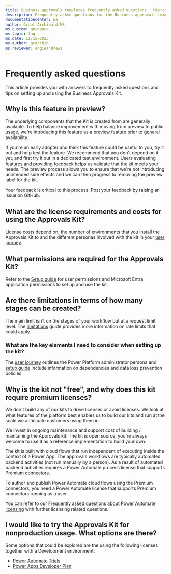 ```yaml
---
title: Business approvals templates frequently asked questions | Microsoft Docs
description: Frequently asked questions for the Business approvals templates.
documentationcenter: na
author: Grant-Archibald-MS
ms.custom: guidance
ms.topic: faq
ms.date: 11/15/2023
ms.author: grarchib
ms.reviewer: angieandrews
---
```


# Frequently asked questions

This article provides you with answers to frequently asked questions and tips on setting up and using the Business Approvals Kit.

## Why is this feature in preview?

The underlying components that the Kit is created from are generally available. To help balance improvement with moving from preview to public usage, we're introducing this feature as a preview feature prior to general availability.

If you're an early adopter and think this feature could be useful to you, try it out and help test the feature. We recommend that you don't depend on it yet, and first try it out in a dedicated test environment. Users evaluating features and providing feedback helps us validate that the kit meets your needs. The preview process allows you to ensure that we're not introducing unintended side effects and we can then progress to removing the preview label for the kit.

Your feedback is critical to this process. Post your feedback by raising an issue on GitHub.

## What are the license requirements and costs for using the Approvals Kit?

License costs depend on, the number of environments that you install the Approvals Kit to and the different personas involved with the kit in your [user journey](./user-journey.md).

## What permissions are required for the Approvals Kit?

Refer to the [Setup guide](./setup.md) for user permissions and Microsoft Entra application permissions to set up and use the kit.

## Are there limitations in terms of how many stages can be created?

The main limit isn't on the stages of your workflow but at a request limit level. The [limitations](./limitations.md) guide provides more information on rate limits that could apply.

### What are the key elements I need to consider when setting up the kit?

The [user journey](./user-journey.md) outlines the Power Platform administrator persona and [setup guide](./setup.md) include information on dependencies and data loss prevention policies.

## Why is the kit not "free", and why does this kit require premium licenses?

We don't build any of our kits to drive licenses or avoid licenses. We look at what features of the platform best enables us to build our kits and run at the scale we anticipate customers using them in.

We invest in ongoing maintenance and support cost of building / maintaining the Approvals kit. The kit is open source, you're always welcome to use it as a reference implementation to build your own.

The kit is built with cloud flows that run independent of executing inside the context of a Power App. The approvals workflows are typically automated backend activities (not run manually by a person). As a result of automated backend activities requires a Power Automate process license that supports Premium connectors.

To author and publish Power Automate cloud flows using the Premium connectors, you need a Power Automate license that supports Premium connectors running as a user.

You can refer to our [Frequently asked questions about Power Automate licensing](/power-platform/admin/power-automate-licensing/faqs) with further licensing related questions.

## I would like to try the Approvals Kit for nonproduction usage. What options are there?

Some options that could be explored are the using the following licenses together with a Development environment:
- [Power Automate Trials](/power-platform/admin/power-automate-licensing/types#trials)
- [Power Apps Developer Plan](https://powerapps.microsoft.com/developerplan/)
